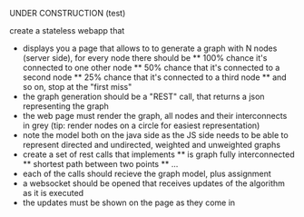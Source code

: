 UNDER CONSTRUCTION (test)

create a stateless webapp that
 * displays you a page that allows to to generate a graph with N nodes (server side), for every node there should be
 ** 100% chance it's connected to one other node
 ** 50% chance that it's connected to a second node
 ** 25% chance that it's connected to a third node
 ** and so on, stop at the "first miss"
 * the graph generation should be a "REST" call, that returns a json representing the graph
 * the web page must render the graph, all nodes and their interconnects in grey (tip: render nodes on a circle for easiest representation)
 * note the model both on the java side as the JS side needs to be able to represent directed and undirected, weighted and unweighted graphs
 * create a set of rest calls that implements
 ** is graph fully interconnected
 ** shortest path between two points
 ** ...
 * each of the calls should recieve the graph model, plus assignment
 * a websocket should be opened that receives updates of the algorithm as it is executed
 * the updates must be shown on the page as they come in
 
 
 
 